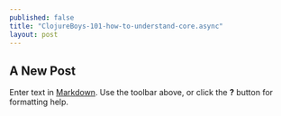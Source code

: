 ```yaml
---
published: false
title: "ClojureBoys-101-how-to-understand-core.async"
layout: post
---
```


## A New Post

Enter text in [Markdown](http://daringfireball.net/projects/markdown/). Use the toolbar above, or click the **?** button for formatting help.

